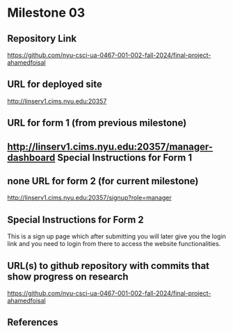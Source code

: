 Milestone 03
===

Repository Link
---
https://github.com/nyu-csci-ua-0467-001-002-fall-2024/final-project-ahamedfoisal

URL for deployed site 
---
http://linserv1.cims.nyu.edu:20357

URL for form 1 (from previous milestone) 
---
http://linserv1.cims.nyu.edu:20357/manager-dashboard
Special Instructions for Form 1
---
none
URL for form 2 (for current milestone)
---
http://linserv1.cims.nyu.edu:20357/signup?role=manager

Special Instructions for Form 2
---
This is a sign up page which after submitting you will later give you the login link and you need to login from there to access the website functionalities. 

URL(s) to github repository with commits that show progress on research
--- 
https://github.com/nyu-csci-ua-0467-001-002-fall-2024/final-project-ahamedfoisal


References 
---
